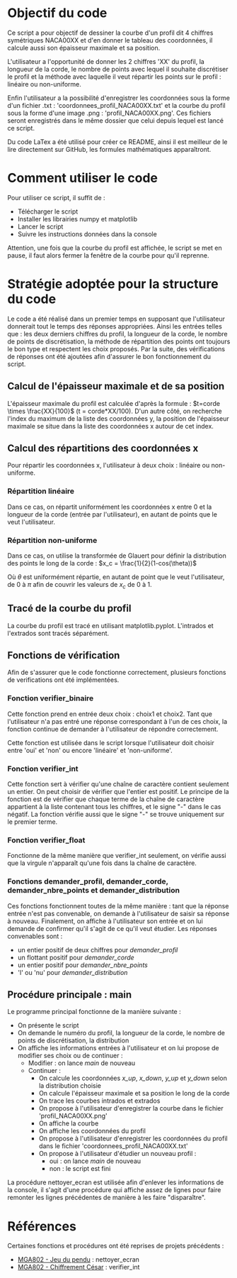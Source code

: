 # Objectif du code 
Ce script a pour objectif de dessiner la courbe d'un profil dit 4 chiffres symétriques NACA00XX et d'en donner le tableau des coordonnées, il calcule aussi son épaisseur maximale et sa position. 

L'utilisateur a l'opportunité de donner les 2 chiffres 'XX' du profil, la longueur de la corde, le nombre de points avec lequel il souhaite discrétiser le profil et la méthode avec laquelle il veut répartir les points sur le profil : linéaire ou non-uniforme.

Enfin l'utilisateur a la possibilité d'enregistrer les coordonnées sous la forme d'un fichier .txt : 'coordonnees_profil_NACA00XX.txt' et la courbe du profil sous la forme d'une image .png : 'profil_NACA00XX.png'. Ces fichiers seront enregistrés dans le même dossier que celui depuis lequel est lancé ce script.

Du code LaTex a été utilisé pour créer ce README, ainsi il est meilleur de le lire directement sur GitHub, les formules mathématiques apparaîtront.

# Comment utiliser le code
Pour utiliser ce script, il suffit de :
- Télécharger le script
- Installer les librairies numpy et matplotlib
- Lancer le script
- Suivre les instructions données dans la console

Attention, une fois que la courbe du profil est affichée, le script se met en pause, il faut alors fermer la fenêtre de la courbe pour qu'il reprenne.

# Stratégie adoptée pour la structure du code
Le code a été réalisé dans un premier temps en supposant que l'utilisateur donnerait tout le temps des réponses appropriées. Ainsi les entrées telles que : les deux derniers chiffres du profil, la longueur de la corde, le nombre de points de discrétisation, la méthode de répartition des points ont toujours le bon type et respectent les choix proposés.
Par la suite, des vérifications de réponses ont été ajoutées afin d'assurer le bon fonctionnement du script.

## Calcul de l'épaisseur maximale et de sa position
L'épaisseur maximale du profil est calculée d'après la formule : $t=corde \times \frac{XX}{100}$ (t = corde*XX/100). D'un autre côté, on recherche l'index du maximum de la liste des coordonnées y, la position de l'épaisseur maximale se situe dans la liste des coordonnées x autour de cet index.

## Calcul des répartitions des coordonnées x
Pour répartir les coordonnées x, l'utilisateur à deux choix : linéaire ou non-uniforme.

### Répartition linéaire
Dans ce cas, on répartit uniformément les coordonnées x entre 0 et la longueur de la corde (entrée par l'utilisateur), en autant de points que le veut l'utilisateur.

### Répartition non-uniforme
Dans ce cas, on utilise la transformée de Glauert pour définir la distribution des points le long de la corde : $x_c = \frac{1}{2}(1-cos(\theta))$

Où $\theta$ est uniformément répartie, en autant de point que le veut l'utilisateur, de 0 à $\pi$ afin de couvrir les valeurs de $x_c$ de 0 à 1.

## Tracé de la courbe du profil
La courbe du profil est tracé en utilisant matplotlib.pyplot. L'intrados et l'extrados sont tracés séparément.

## Fonctions de vérification
Afin de s'assurer que le code fonctionne correctement, plusieurs fonctions de verifications ont été implémentées.

### Fonction verifier_binaire
Cette fonction prend en entrée deux choix : choix1 et choix2. Tant que l'utilisateur n'a pas entré une réponse correspondant à l'un de ces choix, la fonction continue de demander à l'utilisateur de répondre correctement.

Cette fonction est utilisée dans le script lorsque l'utilisateur doit choisir entre 'oui' et 'non' ou encore 'linéaire' et 'non-uniforme'.

### Fonction verifier_int
Cette fonction sert à vérifier qu'une chaîne de caractère contient seulement un entier.
On peut choisir de vérifier que l'entier est positif. Le principe de la fonction est de vérifier que chaque terme de la chaîne de caractère appartient à la liste contenant tous les chiffres, et le signe "-" dans le cas négatif. La fonction vérifie aussi que le signe "-" se trouve uniquement sur le premier terme.

### Fonction verifier_float
Fonctionne de la même manière que verifier_int seulement, on vérifie aussi que la virgule n'apparaît qu'une fois dans la chaîne de caractère.

### Fonctions demander_profil, demander_corde, demander_nbre_points et demander_distribution
Ces fonctions fonctionnent toutes de la même manière : tant que la réponse entrée n'est pas convenable, on demande à l'utilisateur de saisir sa réponse à nouveau.
Finalement, on affiche à l'utilisateur son entrée et on lui demande de confirmer qu'il s'agit de ce qu'il veut étudier.
Les réponses convenables sont : 
- un entier positif de deux chiffres pour <i>demander_profil</i>
- un flottant positif pour <i>demander_corde</i>
- un entier positif pour <i>demander_nbre_points</i>
- 'l' ou 'nu' pour <i>demander_distribution</i>

## Procédure principale : main
Le programme principal fonctionne de la manière suivante :
- On présente le script
- On demande le numéro du profil, la longueur de la corde, le nombre de points de discrétisation, la distribution
- On affiche les informations entrées à l'utilisateur et on lui propose de modifier ses choix ou de continuer :
  - Modifier : on lance <i>main</i> de nouveau
  - Continuer :
    - On calcule les coordonnées <i>x_up</i>, <i>x_down</i>, <i>y_up</i> et <i>y_down</i> selon la distribution choisie
    - On calcule l'épaisseur maximale et sa position le long de la corde
    - On trace les courbes intrados et extrados
    - On propose à l'utilisateur d'enregistrer la courbe dans le fichier 'profil_NACA00XX.png'
    - On affiche la courbe
    - On affiche les coordonnées du profil
    - On propose à l'utilisateur d'enregistrer les coordonnées du profil dans le fichier 'coordonnees_profil_NACA00XX.txt'
    - On propose à l'utilisateur d'étudier un nouveau profil :
        - oui : on lance <i>main</i> de nouveau
        - non : le script est fini

La procédure nettoyer_ecran est utilisée afin d'enlever les informations de la console, il s'agit d'une procédure qui affiche assez de lignes pour faire remonter les lignes précédentes de manière à les faire "disparaître".

# Références
Certaines fonctions et procédures ont été reprises de projets précédents :
- [MGA802 - Jeu du pendu](https://github.com/AlexisM14/JeuDuPendu) : nettoyer_ecran
- [MGA802 - Chiffrement César](https://github.com/MartinGrG/VeniVidiVici) : verifier_int
